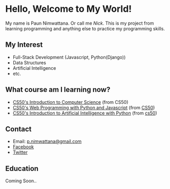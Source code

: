 # Hello, Welcome to My World!
My name is Paun Nimwattana. Or call me *Nick*.
This is my project from learning programming and anything else to practice my programming skills.

## My Interest
- Full-Stack Development (Javascript, Python(Django))
- Data Structures
- Artificial Intelligence
- etc.

## What course am I learning now?
- [CS50's Introduction to Computer Science](https://courses.edx.org/courses/course-v1:HarvardX+CS50+X/course/) (from CS50)
- [CS50's Web Programming with Python and Javascript](https://courses.edx.org/courses/course-v1:HarvardX+CS50AI+1T2020/course/) (from [CS50](https://cs50.harvard.edu/web/2020/))  
- [CS50's Introduction to Artificial Intelligence with Python](https://courses.edx.org/courses/course-v1:HarvardX+CS50AI+1T2020/course/) (from [cs50](https://cs50.harvard.edu/ai/2020/))

## Contact
- Email: p.nimwattana@gmail.com
- [Facebook](https://www.facebook.com/nickkydavy)
- [Twitter](https://twitter.com/nickkydavy)

## Education
Coming Soon..


